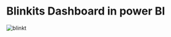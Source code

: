 # Blinkits Dashboard in power BI
![blinkt](https://github.com/user-attachments/assets/a20d4a40-93f5-4128-9b28-7a51d1b2a217)
